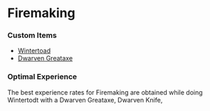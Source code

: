 # Firemaking

### Custom Items

* [Wintertoad](https://bso-wiki.oldschool.gg/custom-items/pets)
* [Dwarven Greataxe](https://bso-wiki.oldschool.gg/custom-items/equippables#dwarven-equipment)

### Optimal Experience

The best experience rates for Firemaking are obtained while doing Wintertodt with a Dwarven Greataxe, Dwarven Knife,&#x20;
